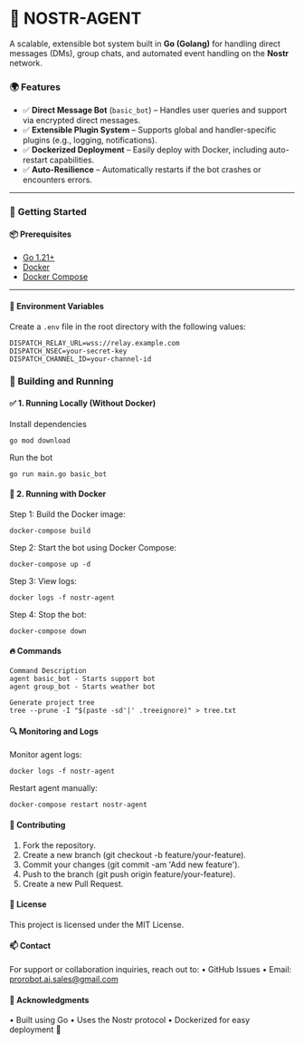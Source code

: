 # 🤖 NOSTR-AGENT

A scalable, extensible bot system built in **Go (Golang)** for handling direct messages (DMs), group chats, and automated event handling on the **Nostr** network.

### 🌍 Features

- ✅ **Direct Message Bot** (`basic_bot`) – Handles user queries and support via encrypted direct messages.
- ✅ **Extensible Plugin System** – Supports global and handler-specific plugins (e.g., logging, notifications).
- ✅ **Dockerized Deployment** – Easily deploy with Docker, including auto-restart capabilities.
- ✅ **Auto-Resilience** – Automatically restarts if the bot crashes or encounters errors.

---

### 🚀 **Getting Started**

#### 📦 **Prerequisites**

- [Go 1.21+](https://golang.org/dl/)
- [Docker](https://www.docker.com/get-started)
- [Docker Compose](https://docs.docker.com/compose/)

---

#### 🔑 **Environment Variables**

Create a `.env` file in the root directory with the following values:

```env
DISPATCH_RELAY_URL=wss://relay.example.com
DISPATCH_NSEC=your-secret-key
DISPATCH_CHANNEL_ID=your-channel-id
```

###  🔨 Building and Running

#### ✅ 1. Running Locally (Without Docker)

Install dependencies
```
go mod download
```

Run the bot
```
go run main.go basic_bot
```

#### 🐳 2. Running with Docker

Step 1: Build the Docker image:
```
docker-compose build
```
Step 2: Start the bot using Docker Compose:
```
docker-compose up -d
```
Step 3: View logs:
```
docker logs -f nostr-agent
```
Step 4: Stop the bot:
```
docker-compose down
```
#### 🔥 Commands

```
Command	Description
agent basic_bot	- Starts support bot
agent group_bot - Starts weather bot
```

```
Generate project tree
tree --prune -I "$(paste -sd'|' .treeignore)" > tree.txt
```
#### 🔍 Monitoring and Logs

Monitor agent logs:
```
docker logs -f nostr-agent
```
Restart agent manually:
```
docker-compose restart nostr-agent
```

#### 🤝 Contributing
1.	Fork the repository.
2.	Create a new branch (git checkout -b feature/your-feature).
3.	Commit your changes (git commit -am 'Add new feature').
4.	Push to the branch (git push origin feature/your-feature).
5.	Create a new Pull Request.

#### 📝 License

This project is licensed under the MIT License.

#### 📫 Contact

For support or collaboration inquiries, reach out to:
•	GitHub Issues
•	Email: prorobot.ai.sales@gmail.com

#### 🌟 Acknowledgments
•	Built using Go
•	Uses the Nostr protocol
•	Dockerized for easy deployment 🚀
